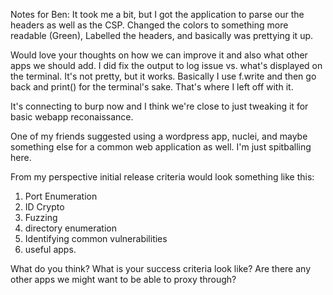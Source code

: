 Notes for Ben: It took me a bit, but I got the application to parse our the headers as well as the CSP. 
Changed the colors to something more readable (Green), 
Labelled the headers, and basically was prettying it up. 

Would love your thoughts on how we can improve it and also what other apps we should add. 
I did fix the output to log issue vs. what's displayed on the terminal. It's not pretty, but it works. 
Basically I use f.write and then go back and print() for the terminal's sake. That's where I left off with it. 

It's connecting to burp now and I think we're close to just tweaking it for basic webapp reconaissance. 

One of my friends suggested using a wordpress app, nuclei, and maybe something else for a common web application as well. I'm just spitballing here.


From my perspective initial release criteria would look something like this:
  1. Port Enumeration
  2. ID Crypto
  3. Fuzzing
  4. directory enumeration
  5. Identifying common vulnerabilities
  6. useful apps. 

What do you think? What is your success criteria look like? Are there any other apps we might want to be able to proxy through?
